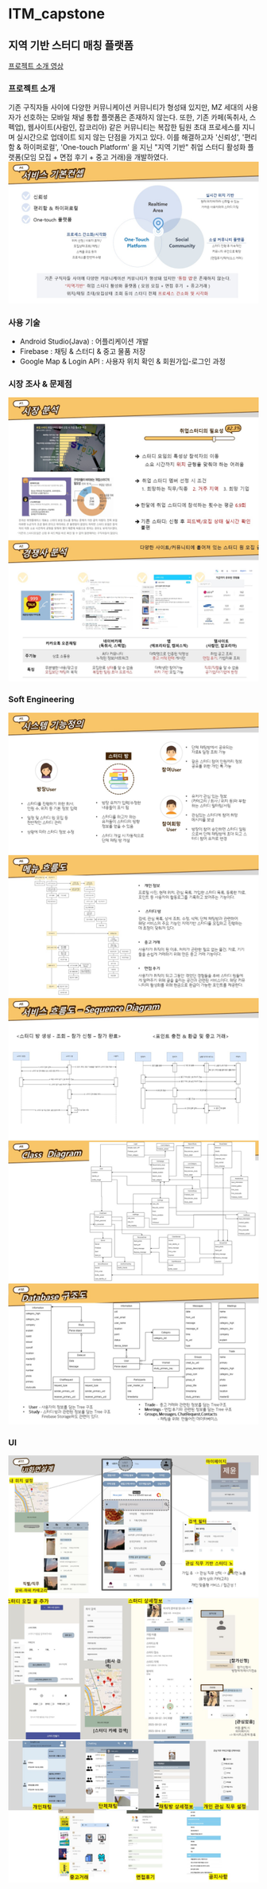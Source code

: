 # ITM_capstone

## 지역 기반 스터디 매칭 플랫폼

[프로젝트 소개 영상](https://drive.google.com/file/d/1eZIifuqEPMmxAn86hXHpP-_dKlilZHWo/view?usp=share_link)

### 프로젝트 소개
 기존 구직자들 사이에 다양한 커뮤니케이션 커뮤니티가 형성돼 있지만, MZ 세대의 사용자가 선호하는 모바일 채널 통합 플랫폼은 존재하지 않는다. 또한, 기존 카페(독취사, 스펙업), 웹사이트(사람인, 잡코리아) 같은 커뮤니티는 복잡한 팀원 초대 프로세스를 지니며 실시간으로 업데이트 되지 않는 단점을 가지고 있다. 이를 해결하고자 '신뢰성', '편리함 & 하이퍼로컬', 'One-touch Platform' 을 지닌 "지역 기반" 취업 스터디 활성화 플랫폼(모임 모집 + 면접 후기 + 중고 거래)을 개발하였다.
![](/img/슬라이드5.JPG)

### 사용 기술
 - Android Studio(Java) : 어플리케이션 개발
 - Firebase : 채팅 & 스터디 & 중고 물품 저장
 - Google Map & Login API : 사용자 위치 확인 & 회원가입-로그인 과정

### 시장 조사 & 문제점
![시장조사](/img/슬라이드2.JPG)
![경쟁사 분석](/img/슬라이드3.JPG)


### Soft Engineering
![시스템 기능 정의](/img/슬라이드6.JPG)
![메뉴 흐름도](/img/슬라이드7.JPG)
![서비스 흐름도](/img/슬라이드9.JPG)
![클래스 다이어그램](/img/슬라이드10.JPG)
![데이터베이스 구조도](/img/슬라이드11.JPG)



### UI
![UI](/img/슬라이드12.JPG)
![](/img/슬라이드13.JPG)
![](/img/슬라이드14.JPG)